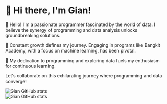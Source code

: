 # 👋 Hi there, I'm Gian!

👋 Hello! I'm a passionate programmer fascinated by the world of data. I believe the synergy of programming and data analysis unlocks groundbreaking solutions.

🌱 Constant growth defines my journey. Engaging in programs like Bangkit Academy, with a focus on machine learning, has been pivotal.

🚀 My dedication to programming and exploring data fuels my enthusiasm for continuous learning.

Let's collaborate on this exhilarating journey where programming and data converge!

<!-- GitHub stats from https://github.com/anuraghazra/github-readme-stats -->
![Gian GitHub stats](https://github-readme-stats.vercel.app/api?username=Gian-18&show_icons=true)<br/>
![Gian GitHub stats](https://github-readme-stats.vercel.app/api?username=Gian-18&show_icons=true&theme=radical)<br/>

